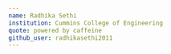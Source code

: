 ```yaml
---
name: Radhika Sethi
institution: Cummins College of Engineering
quote: powered by caffeine
github_user: radhikasethi2011
---
```

